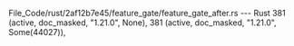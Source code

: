 File_Code/rust/2af12b7e45/feature_gate/feature_gate_after.rs --- Rust
381     (active, doc_masked, "1.21.0", None),                                                                                                                381     (active, doc_masked, "1.21.0", Some(44027)),

